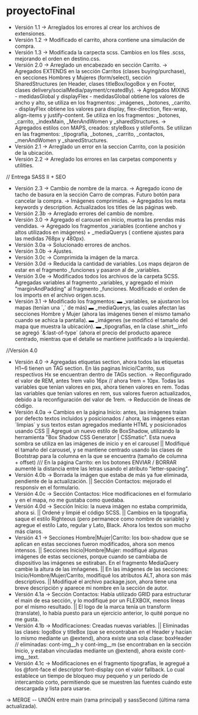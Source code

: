 # proyectoFinal
- Versión 1.1 → Arreglados los errores al crear los archivos de extensiones.
- Versión 1.2 → Modificado el carrito, ahora contiene una simulación de compra.
- Versión 1.3 → Modificada la carpecta scss. Cambios en los files .scss, mejorando el orden en destino.css.
- Versión 2.0 → Arreglado un encabezado en sección Carrito.
              → Agregados EXTENDS en la sección Carritos (clases buying/purchase), en secciones Hombres y Mujeres (form/select), sección SharedStructures (en Header, clases titleBox/logoBox y en Footer, clases delivery/socialMedia/payment/createdBy).
              → Agregados MIXINS - medidasGlobal y displayFlex - medidasGlobal obtiene los valores de ancho y alto, se utiliza en los fragmentos: _imágenes, _botones, _carrito. - displayFlex obtiene los valores para display, flex-direction, flex-wrap, align-items y justify-content. Se utiliza en los fragmentos: _botones, _carrito, _indexMain, _MenAndWomen y _sharedStructures.
              → Agregados estilos con MAPS, creados: styleBoxs y stileFonts. Se utilizan en las fragmentos: _tipografía, _botones, _carrito, _contactos, _menAndWomen y _sharedStructures. 
- Versión 2.1 → Arreglado un error en la seccion Carrito, con la posición de la ubicación.
- Versión 2.2 → Arreglado los errores en las carpetas components y utilities.

// Entrega SASS II + SEO 
- Versión 2.3 → Cambio de nombre de la marca. 
              → Agregado icono de tacho de basura en la sección Carro de compras. Futuro botón para cancelar la compra.
              → Imágenes comprimidas. 
              → Agregados los meta keywords y description. Actualizados los titles de las páginas web.
- Versión 2.3b → Arreglado errores del cambio de nombre.
- Versión 3.0 → Agregado el carousel en inicio, muetra las prendas más vendidas. 
              → Agregado los fragmentos _variables (contiene anchos y altos utilizados en imágenes) + _mediaQuerys ( contiene ajustes para las medidas 768px y 480px).
- Versión 3.0a → Solucionado errores de anchos. 
- Versión 3.0b → Ajustes.
- Versión 3.0c → Comprimida la imágen de la marca. 
- Versión 3.0d → Reducida la cantidad de variables. Los maps dejaron de estar en el fragmento _funciones y pasaron al de _variables.
- Versión 3.0e → Modificados todos los archivos de la carpeta SCSS. Agregadas variables al fragmento _variables, y agregado el mixin "marginAndPadding" al fragmento _funciones. Modificado el orden de los imports en el archivo origen.scss.  
- Versión 3.1  → Modificado los fragmentos:
                      ▬ _variables, se ajustaron los mapas (tenían una ´,´ de más)
                      ▬ _mediaQuerys, las cuales afectan las secciones Hombre y Mujer (ahora las imágenes tienen el mismo tamaño cuando se achica la pantalla).
                      ▬ _imágenes (se modificó el tamaño del mapa que muestra la ubicación).
                      ▬ _tipografías, en la clase .shirt__info se agregó  ´&:last-of-type´ (ahora el precio del producto aparece centrado, mientras que el detalle se mantiene justificado a la izquierda). 

//Versión 4.0
- Versión 4.0  → Agregadas etiquetas section, ahora todos las etiquetas H1~6 tienen un TAG section. En lás paginas Inicio/Carrito, sus respectivos Hx se encuentran dentro de TAGs section. 
               →  Reconfigurado el valor de REM, antes 1rem valio 16px // ahora 1rem = 10px. Todas las variables que tenían valores en pxs, ahora tienen valores en rem. Todas las variables que tenían valores en rem, sus valores fueron actualizados, debido a la reconfiguración del valor de 1rem. 
               → Reducción de líneas de código. 
- Versión 4.0a → Cambios en la página Inicio: antes, las imágenes traían por defecto textos incluidos y posicionados / ahora, las imágenes estan ´limpias´ y sus textos estan agregados mediante HTML y posicionados usando CSS || Agregué un nuevo estilo de BoxShadow, utilizando la herramienta "Box Shadow CSS Generator | CSSmatic". Esta nueva sombra se utiliza en las imágenes de inicio y en el carousel || Modifiqué el tamaño del carousel, y se mantiene centrado usando las clases de Bootstrap para la columna en la que se encuentra (tamaño de columna + offset)  ///  En la página Carrito: en los botones ENVIAR / BORRAR aumenté la distancia entre las letras usando el atributo "letter-spacing". 
- Versión 4.0b → Borrada la imágen que estaba de más ya fue eliminada, pendiente de la actualización. || Sección Contactos: mejorado el responsiv en el formulario. 
- Versión 4.0c → Sección Contactos: Hice modificaciones en el formulario y en el mapa, no me gustaba como quedaba. 
- Versión 4.0d → Sección Inicio: la nueva imágen no estaba comprimida, ahora si. || Ordené y limpié el código SCSS. || Cambios en la tipografía, saque el estilo Righteous (pero permanece como nombre de variable) y agregue el estilo Lato, regular y Lato, Black. Ahora los textos son mucho más claros.
- Versión 4.1  → Secciones Hombre|Mujer|Carrito: los box-shadow que se aplican en estas secciones fueron modificados, ahora son menos intensos. || Secciones Inicio|Hombre|Mujer: modifiqué algunas imágenes de estas secciones, porque cuando se cambiaba de dispositivo las imágenes se estiraban. En el fragmento MediaQuery cambie la altura de las imñagenes. || En las imágenes de las secciones: Inicio/Hombre/Mujer/Carrito, modifiqué los atributos ALT, ahora son más descriptivos.  || Modifiqué el archivo package.json, ahora tiene una breve descripción y aparece mi nombre en la sección de autor. 
- Versión 4.1a → Sección Contactos: Había utilizado GRID para estructurar el main de esa sección, y lo modifiqué por un FLEXBOX, menos líneas por el mismo resultado. || El logo de la marca tenía un transform (translate), lo había puesto para un ejercicio anterior, lo quité porque no me gusta.
- Versión 4.1b → Modificaciones: Creadas nuevas variables. || Eliminadas las clases: logoBox y titleBox (que se encontraban en el Header y hacían lo mismo mediante un @extend), ahora existe una sola clase: boxHeader // eliminadas: cont-img__h y cont-img__m (se encontraban en la sección Inicio, y estaban vínculadas mediante un @extend), ahora existe cont-img__text. 
- Versión 4.1c → Modificaciones en el fragmento tipografías, le agregué a los @font-face el descriptor font-display con el valor fallback. Lo cual establece un tiempo de bloqueo muy pequeño y un período de intercambio corto, permitiendo que se muestren las fuentes cuándo este descargada y lista para usarse.


→ MERGE -- UNIÓN entre main (rama principal) y sassSecond (última rama actualizada).

